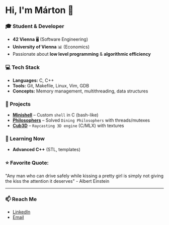 # Hi, I'm Márton 👋

### 🎓 Student & Developer
- **42 Vienna** 🖥️ (Software Engineering)  
- **University of Vienna** 📊 (Economics)  
- Passionate about **low level programming** & **algorithmic efficiency**  

### 💻 Tech Stack
- **Languages:** C, C++  
- **Tools:** Git, Makefile, Linux, Vim, GDB  
- **Concepts:** Memory management, multithreading, data structures  

### 🚀 Projects
- **[Minishell](https://github.com/mtelek/minishell)** – Custom `shell` in C (bash-like)  
- **[Philosophers](https://github.com/mtelek/philosophers)** – Solved `Dining Philosophers` with threads/mutexes  
- **[Cub3D](https://github.com/mtelek/cub3D)** – `Raycasting 3D engine` (C/MLX) with textures  

### 🌱 Learning Now
- **Advanced C++** (STL, templates)  

### ⭐ **Favorite Quote:** 
"Any man who can drive safely while kissing a pretty girl is simply not giving the kiss the attention it deserves" - Albert Einstein  

---
### 📫 Reach Me
- [LinkedIn](https://www.linkedin.com/in/m%C3%A1rton-telek-1213a223b/) 
- [Email](marcitelek@gmail.com)
